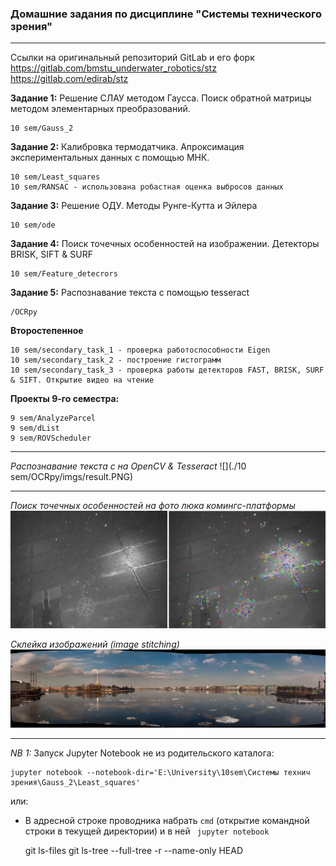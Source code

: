 ### Домашние задания по дисциплине "Системы технического зрения"
***

Ссылки на оригинальный репозиторий GitLab и его форк
https://gitlab.com/bmstu_underwater_robotics/stz
https://gitlab.com/edirab/stz

**Задание 1:** Решение СЛАУ методом Гаусса. Поиск обратной матрицы методом элементарных преобразований.
    
    10 sem/Gauss_2

**Задание 2:** Калибровка термодатчика. Апроксимация экспериментальных данных с помощью МНК.

    10 sem/Least_squares
	10 sem/RANSAC - использована робастная оценка выбросов данных

**Задание 3:** Решение ОДУ. Методы Рунге-Кутта и Эйлера

	10 sem/ode

**Задание 4:** Поиск точечных особенностей на изображении. Детекторы BRISK, SIFT & SURF

	10 sem/Feature_detecrors
	
**Задание 5:** Распознавание текста с помощью tesseract

	/OCRpy

**Второстепенное**

    10 sem/secondary_task_1 - проверка работоспособности Eigen 
    10 sem/secondary_task_2 - построение гистограмм
    10 sem/secondary_task_3 - проверка работы детекторов FAST, BRISK, SURF & SIFT. Открытие видео на чтение

**Проекты 9-го семестра:**

	9 sem/AnalyzeParcel
	9 sem/dList
	9 sem/ROVScheduler

***
*Распознавание текста с на OpenCV & Tesseract*
![](./10 sem/OCRpy/imgs/result.PNG)

***

*Поиск точечных особенностей на фото люка комингс-платформы*
![](./imgs/sample.png)


*Склейка изображений (image stitching)*
![](./Image-stiching/boat-stitching.jpg)

***

*NB 1:* Запуск Jupyter Notebook не из родительского каталога:
    
    jupyter notebook --notebook-dir='E:\University\10sem\Системы технич зрения\Gauss_2\Least_squares'
	
или:
- В адресной строке проводника набрать `cmd` (открытие командной строки в текущей директории) и в ней ` jupyter notebook`


	git ls-files 
	git ls-tree --full-tree -r --name-only HEAD